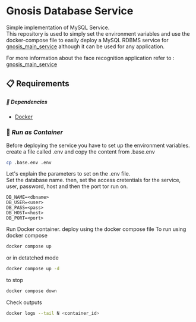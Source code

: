 # Gnosis Database Service

Simple implementation of MySQL Service. <br> 
This repository is used to simply set the environment variables and use the docker-compose file to easily deploy a MySQL RDBMS service for [gnosis_main_service](https://github.com/damsog/gnosis-main-service) although it can be used for any application.

For more information about the face recognition application refer to : [gnosis_main_service](https://github.com/damsog/gnosis-main-service)

## :clipboard: Requirements
##### :penguin: Dependencies
- [Docker](https://docs.docker.com/engine/install/ubuntu/)

### :whale2: *Run as Container*

Before deploying the service you have to set up the environment variables. create a file called .env and copy the content from .base.env
```sh
cp .base.env .env
```
Let's explain the parameters to set on the .env file. <br>
Set the database name. then, set the access cretentials for the service, user, password, host and then the port tor run on.
```
DB_NAME=<dbname>
DB_USER=<user>
DB_PASS=<pass>
DB_HOST=<host>
DB_PORT=<port>
```

Run Docker container. deploy using the docker compose file
To run using docker compose
```sh
docker compose up
```
or in detatched mode
```sh
docker compose up -d
```
to stop 
```sh
docker compose down
```

Check outputs 
```sh
docker logs --tail N <container_id>
```